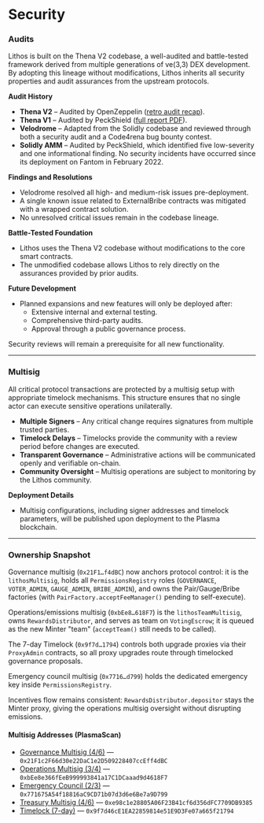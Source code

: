 # Security

### Audits

Lithos is built on the Thena V2 codebase, a well-audited and battle-tested framework derived from multiple generations of ve(3,3) DEX development. By adopting this lineage without modifications, Lithos inherits all security properties and audit assurances from the upstream protocols.

**Audit History**

* **Thena V2** – Audited by OpenZeppelin ([retro audit recap](https://blog.openzeppelin.com/retro-thena-audit)).
* **Thena V1** – Audited by PeckShield ([full report PDF](https://github.com/peckshield/publications/blob/master/audit_reports/PeckShield-Audit-Report-Thena-v1.0.pdf)).
* **Velodrome** – Adapted from the Solidly codebase and reviewed through both a security audit and a Code4rena bug bounty contest.
* **Solidly AMM** – Audited by PeckShield, which identified five low-severity and one informational finding. No security incidents have occurred since its deployment on Fantom in February 2022.

**Findings and Resolutions**

* Velodrome resolved all high- and medium-risk issues pre-deployment.
* A single known issue related to ExternalBribe contracts was mitigated with a wrapped contract solution.
* No unresolved critical issues remain in the codebase lineage.

**Battle-Tested Foundation**

* Lithos uses the Thena V2 codebase without modifications to the core smart contracts.
* The unmodified codebase allows Lithos to rely directly on the assurances provided by prior audits.

**Future Development**

* Planned expansions and new features will only be deployed after:
  * Extensive internal and external testing.
  * Comprehensive third-party audits.
  * Approval through a public governance process.

Security reviews will remain a prerequisite for all new functionality.

***

### Multisig

All critical protocol transactions are protected by a multisig setup with appropriate timelock mechanisms. This structure ensures that no single actor can execute sensitive operations unilaterally.

* **Multiple Signers** – Any critical change requires signatures from multiple trusted parties.
* **Timelock Delays** – Timelocks provide the community with a review period before changes are executed.
* **Transparent Governance** – Administrative actions will be communicated openly and verifiable on-chain.
* **Community Oversight** – Multisig operations are subject to monitoring by the Lithos community.

**Deployment Details**

* Multisig configurations, including signer addresses and timelock parameters, will be published upon deployment to the Plasma blockchain.

---

### Ownership Snapshot

Governance multisig (`0x21F1…f4dBC`) now anchors protocol control: it is the `lithosMultisig`, holds all `PermissionsRegistry` roles (`GOVERNANCE`, `VOTER_ADMIN`, `GAUGE_ADMIN`, `BRIBE_ADMIN`), and owns the Pair/Gauge/Bribe factories (with `PairFactory.acceptFeeManager()` pending to self-execute).

Operations/emissions multisig (`0xbEe8…618F7`) is the `lithosTeamMultisig`, owns `RewardsDistributor`, and serves as team on `VotingEscrow`; it is queued as the new Minter "team" (`acceptTeam()` still needs to be called).

The 7-day Timelock (`0x9f7d…1794`) controls both upgrade proxies via their `ProxyAdmin` contracts, so all proxy upgrades route through timelocked governance proposals.

Emergency council multisig (`0x7716…d799`) holds the dedicated emergency key inside `PermissionsRegistry`.

Incentives flow remains consistent: `RewardsDistributor.depositor` stays the Minter proxy, giving the operations multisig oversight without disrupting emissions.

#### Multisig Addresses (PlasmaScan)

- [Governance Multisig (4/6)](https://plasmascan.to/address/0x21F1c2F66d30e22DaC1e2D509228407ccEff4dBC) — `0x21F1c2F66d30e22DaC1e2D509228407ccEff4dBC`
- [Operations Multisig (3/4)](https://plasmascan.to/address/0xbEe8e366fEeB999993841a17C1DCaaad9d4618F7) — `0xbEe8e366fEeB999993841a17C1DCaaad9d4618F7`
- [Emergency Council (2/3)](https://plasmascan.to/address/0x771675A54f18816aC9CD71b07d3d6e6Be7a9D799) — `0x771675A54f18816aC9CD71b07d3d6e6Be7a9D799`
- [Treasury Multisig (4/6)](https://plasmascan.to/address/0xe98c1e28805A06F23B41cf6d356dFC7709DB9385) — `0xe98c1e28805A06F23B41cf6d356dFC7709DB9385`
- [Timelock (7-day)](https://plasmascan.to/address/0x9f7d46cE1EA22859814e51E9D3Fe07a665f21794) — `0x9f7d46cE1EA22859814e51E9D3Fe07a665f21794`
